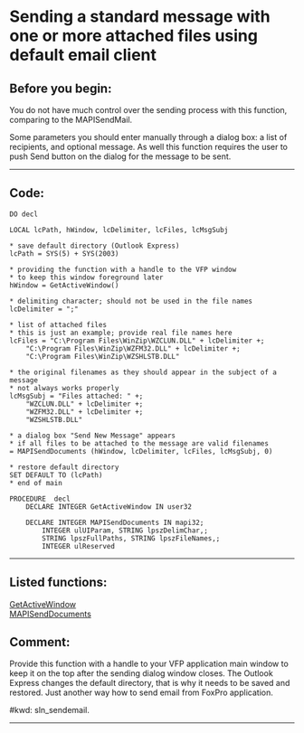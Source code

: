 
# Sending a standard message with one or more attached files using default email client

## Before you begin:
You do not have much control over the sending process with this function, comparing to the MAPISendMail.   

Some parameters you should enter manually through a dialog box: a list of recipients, and optional message. As well this function requires the user to push Send button on the dialog for the message to be sent.  
  
***  


## Code:
```foxpro  
DO decl

LOCAL lcPath, hWindow, lcDelimiter, lcFiles, lcMsgSubj

* save default directory (Outlook Express)
lcPath = SYS(5) + SYS(2003)

* providing the function with a handle to the VFP window
* to keep this window foreground later
hWindow = GetActiveWindow()

* delimiting character; should not be used in the file names
lcDelimiter = ";"

* list of attached files
* this is just an example; provide real file names here
lcFiles = "C:\Program Files\WinZip\WZCLUN.DLL" + lcDelimiter +;
	"C:\Program Files\WinZip\WZFM32.DLL" + lcDelimiter +;
	"C:\Program Files\WinZip\WZSHLSTB.DLL"

* the original filenames as they should appear in the subject of a message
* not always works properly
lcMsgSubj = "Files attached: " +;
	"WZCLUN.DLL" + lcDelimiter +;
	"WZFM32.DLL" + lcDelimiter +;
	"WZSHLSTB.DLL"

* a dialog box "Send New Message" appears
* if all files to be attached to the message are valid filenames
= MAPISendDocuments (hWindow, lcDelimiter, lcFiles, lcMsgSubj, 0)

* restore default directory
SET DEFAULT TO (lcPath)
* end of main

PROCEDURE  decl
	DECLARE INTEGER GetActiveWindow IN user32

	DECLARE INTEGER MAPISendDocuments IN mapi32;
		INTEGER ulUIParam, STRING lpszDelimChar,;
		STRING lpszFullPaths, STRING lpszFileNames,;
		INTEGER ulReserved  
```  
***  


## Listed functions:
[GetActiveWindow](../libraries/user32/GetActiveWindow.md)  
[MAPISendDocuments](../libraries/mapi32/MAPISendDocuments.md)  

## Comment:
Provide this function with a handle to your VFP application main window to keep it on the top after the sending dialog window closes. The Outlook Express changes the default directory, that is why it needs to be saved and restored. Just another way how to send email from FoxPro application.  
  
#kwd: sln_sendemail.  
  
***  

